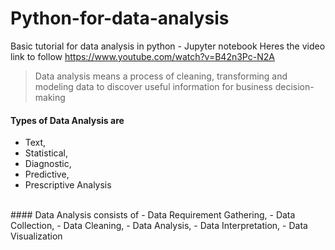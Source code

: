 # Python-for-data-analysis
Basic tutorial for data analysis in python - Jupyter notebook
Heres the video link to follow
https://www.youtube.com/watch?v=B42n3Pc-N2A

>Data analysis means a process of cleaning, transforming and modeling data to discover useful information for business decision-making<br>

#### Types of Data Analysis are
- Text, 
- Statistical, 
- Diagnostic, 
- Predictive, 
- Prescriptive Analysis<br>
<br>
#### Data Analysis consists of
- Data Requirement Gathering, 
- Data Collection, 
- Data Cleaning, 
- Data Analysis, 
- Data Interpretation, 
- Data Visualization
 
